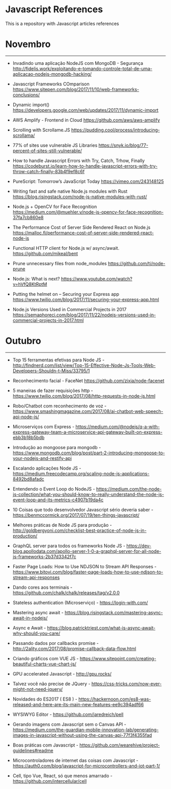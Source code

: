 # Javascript References
This is a repository with Javascript articles references


# Novembro
--------------------
- Invadindo uma aplicação NodeJS com MongoDB - Segurança http://fidelis.work/exploitando-e-tomando-controle-total-de-uma-aplicacao-nodejs-mongodb-hacking/

- Javascript Frameworks COmparison https://www.sitepen.com/blog/2017/11/10/web-frameworks-conclusions/

- Dynamic import() https://developers.google.com/web/updates/2017/11/dynamic-import

- AWS Amplify - Frontend in Cloud https://github.com/aws/aws-amplify

- Scrolling with Scrollame.JS https://pudding.cool/process/introducing-scrollama/

- 77% of sites use vulnerable JS Libraries https://snyk.io/blog/77-percent-of-sites-still-vulnerable/

- How to handle Javascript Errors with Try, Catch, Trhow, Finally https://codeburst.io/learn-how-to-handle-javascript-errors-with-try-throw-catch-finally-83b4f9ef8c6f

- PureScript: Tomorrow’s JavaScript Today https://vimeo.com/243148125

- Writing fast and safe native Node.js modules with Rust https://blog.risingstack.com/node-js-native-modules-with-rust/

- Node.js + OpenCV for Face Recognition https://medium.com/@muehler.v/node-js-opencv-for-face-recognition-37fa7cb860e8

- The Performance Cost of Server Side Rendered React on Node.js https://malloc.fi/performance-cost-of-server-side-rendered-react-node-js

- Functional HTTP client for Node.js w/ async/await. https://github.com/mikeal/bent

- Prune unnecessary files from node_modules https://github.com/tj/node-prune

- Node.js: What is next? https://www.youtube.com/watch?v=hVfQ8KtRptM

- Putting the helmet on – Securing your Express app https://www.twilio.com/blog/2017/11/securing-your-express-app.html

- Node.js Versions Used in Commercial Projects in 2017 https://semaphoreci.com/blog/2017/11/22/nodejs-versions-used-in-commercial-projects-in-2017.html

# Outubro
--------------------
- Top 15 ferramentas efetivas para Node JS  - http://findnerd.com/list/view/Top-15-Effective-Node-Js-Tools-Web-Developers-Shouldn-t-Miss/33795/1

- Reconhecimento facial - FaceNet https://github.com/zixia/node-facenet

- 5 maneiras de fazer requisições http - https://www.twilio.com/blog/2017/08/http-requests-in-node-js.html

- Robo/Chatbot com reconhecimento de voz - https://www.smashingmagazine.com/2017/08/ai-chatbot-web-speech-api-node-js/

- Microserviços com Express - https://medium.com/@nodejs/q-a-with-express-gateway-team-a-microservice-api-gateway-built-on-express-ebb3b18b5bdb

- Introdução ao mongoose para mongodb - https://www.mongodb.com/blog/post/part-2-introducing-mongoose-to-your-nodejs-and-restify-api

- Escalando aplicações Node JS - https://medium.freecodecamp.org/scaling-node-js-applications-8492bd8afadc

- Entendendo o Event Loop do NodeJS - https://medium.com/the-node-js-collection/what-you-should-know-to-really-understand-the-node-js-event-loop-and-its-metrics-c4907b19da4c

- 10 Coisas que todo desenvolvedor Javascript sério deveria saber - https://benmccormick.org/2017/07/19/ten-things-javascript/

- Melhores práticas de Node JS para produção - http://goldbergyoni.com/checklist-best-practice-of-node-js-in-production/

- GraphQL server para todos os frameworks Node JS - https://dev-blog.apollodata.com/apollo-server-1-0-a-graphql-server-for-all-node-js-frameworks-2b37d3342f7c

- Faster Page Loads: How to Use NDJSON to Stream API Responses - https://www.bitovi.com/blog/faster-page-loads-how-to-use-ndjson-to-stream-api-responses

- Dando cores aos terminais - https://github.com/chalk/chalk/releases/tag/v2.0.0

- Stateless authentication (Microserviço) - https://login-with.com/

- Mastering async await - https://blog.risingstack.com/mastering-async-await-in-nodejs/

- Async e Await - https://blog.patricktriest.com/what-is-async-await-why-should-you-care/

- Passando dados por callbacks promise - http://2ality.com/2017/08/promise-callback-data-flow.html

- Criando gráficos com VUE JS - https://www.sitepoint.com/creating-beautiful-charts-vue-chart-js/

- GPU accelerated Javascript - http://gpu.rocks/

- Talvez você não precise de JQuery - https://css-tricks.com/now-ever-might-not-need-jquery/

- Novidades do ES2017 ( ES8 ) - https://hackernoon.com/es8-was-released-and-here-are-its-main-new-features-ee9c394adf66

- WYSIWYG Editor - https://github.com/jaredreich/pell

- Gerando imagens com Javascript sem o Canvas API - https://medium.com/the-guardian-mobile-innovation-lab/generating-images-in-javascript-without-using-the-canvas-api-77f3f4355fad

- Boas práticas com Javascript - https://github.com/wearehive/project-guidelines#readme

- Microcontroladores de internet das coisas com Javascript - https://auth0.com/blog/javascript-for-microcontrollers-and-iot-part-1/

- Cell, tipo Vue, React, só que menos amarrado - https://github.com/intercellular/cell

